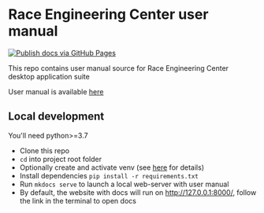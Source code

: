 # Race Engineering Center user manual

[![Publish docs via GitHub Pages](https://github.com/race-engineering-center/rec-user-manual/actions/workflows/docs.yml/badge.svg)](https://github.com/race-engineering-center/rec-user-manual/actions/workflows/docs.yml)

This repo contains user manual source for Race Engineering Center desktop application suite

User manual is available [here](https://race-engineering-center.github.io/rec-user-manual/)

## Local development

You'll need python>=3.7

- Clone this repo
- `cd` into project root folder
- Optionally create and activate venv (see [here](https://python.land/virtual-environments/virtualenv) for details)
- Install dependencies `pip install -r requirements.txt`
- Run `mkdocs serve` to launch a local web-server with user manual
- By default, the website with docs will run on http://127.0.0.1:8000/, follow the link in the terminal to open docs
